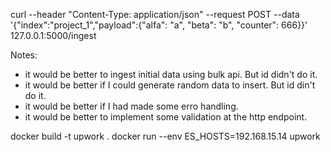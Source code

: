 
curl --header "Content-Type: application/json"  --request POST  --data '{"index":"project_1","payload":{"alfa": "a", "beta": "b", "counter": 666}}' 127.0.0.1:5000/ingest

Notes:
- it would be better to ingest initial data using bulk api. But id didn't do it.
- it would be better if I could generate random data to insert. But id din't do it.
- it would be better if I had made some erro handling. 
- it would be better to implement some validation at the http endpoint.


docker build -t upwork .
docker run --env ES_HOSTS=192.168.15.14 upwork